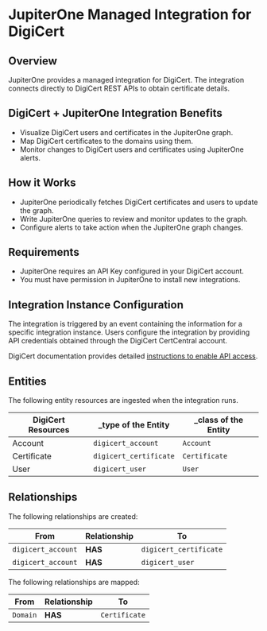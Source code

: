 # JupiterOne Managed Integration for DigiCert

## Overview

JupiterOne provides a managed integration for DigiCert. The integration connects
directly to DigiCert REST APIs to obtain certificate details.

## DigiCert + JupiterOne Integration Benefits

- Visualize DigiCert users and certificates in the JupiterOne graph.
- Map DigiCert certificates to the domains using them.
- Monitor changes to DigiCert users and certificates using JupiterOne alerts.

## How it Works

- JupiterOne periodically fetches DigiCert certificates and users to update the graph.
- Write JupiterOne queries to review and monitor updates to the graph.
- Configure alerts to take action when the JupiterOne graph changes.

## Requirements

- JupiterOne requires an API Key configured in your DigiCert account. 
- You must have permission in JupiterOne to install new integrations.

## Integration Instance Configuration

The integration is triggered by an event containing the information for a
specific integration instance. Users configure the integration by providing API
credentials obtained through the DigiCert CertCentral account.

DigiCert documentation provides detailed [instructions to enable API access][1].

## Entities

The following entity resources are ingested when the integration runs.

| DigiCert Resources | \_type of the Entity   | \_class of the Entity |
| ------------------ | ---------------------- | --------------------- |
| Account            | `digicert_account`     | `Account`             |
| Certificate        | `digicert_certificate` | `Certificate`         |
| User               | `digicert_user`        | `User`                |

## Relationships

The following relationships are created:

| From               | Relationship | To                     |
| ------------------ | ------------ | ---------------------- |
| `digicert_account` | **HAS**      | `digicert_certificate` |
| `digicert_account` | **HAS**      | `digicert_user`        |

The following relationships are mapped:

| From     | Relationship | To            |
| -------- | ------------ | ------------- |
| `Domain` | **HAS**      | `Certificate` |

[1]: https://www.digicert.com/rest-api/
